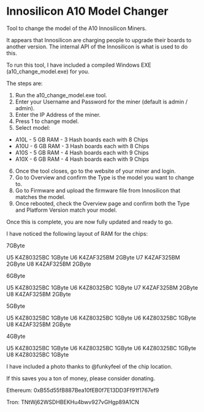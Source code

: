 # Innosilicon A10 Model Changer
Tool to change the model of the A10 Innosilicon Miners. 

It appears that Innosilicon are charging people to upgrade their boards to another version. 
The internal API of the Innosilicon is what is used to do this. 

To run this tool, I have included a compiled Windows EXE (a10_change_model.exe) for you. 
 
The steps are:
1. Run the a10_change_model.exe tool. 
2. Enter your Username and Password for the miner (default is admin / admin). 
3. Enter the IP Address of the miner. 
4. Press 1 to change model. 
5. Select model: 
- A10L - 5 GB RAM - 3 Hash boards each with 8 Chips
- A10U - 6 GB RAM - 3 Hash boards each with 8 Chips
- A10S - 5 GB RAM - 4 Hash boards each with 9 Chips
- A10X - 6 GB RAM - 4 Hash boards each with 9 Chips
6. Once the tool closes, go to the website of your miner and login. 
7. Go to Overview and confirm the Type is the model you want to change to. 
8. Go to Firmware and upload the firmware file from Innosilicon that matches the model. 
9. Once rebooted, check the Overview page and confirm both the Type and Platform Version match your model. 

Once this is complete, you are now fully updated and ready to go. 


I have noticed the following layout of RAM for the chips:

7GByte

U5 K4Z80325BC 1GByte
U6 K4ZAF325BM 2GByte 
U7 K4ZAF325BM 2GByte
U8 K4ZAF325BM 2GByte


6GByte

U5 K4Z80325BC 1GByte
U6 K4Z80325BC 1GByte
U7 K4ZAF325BM 2GByte
U8 K4ZAF325BM 2GByte


5GByte

U5 K4Z80325BC 1GByte
U6 K4Z80325BC 1GByte
U6 K4Z80325BC 1GByte
U8 K4ZAF325BM 2GByte


4GByte

U5 K4Z80325BC 1GByte
U6 K4Z80325BC 1GByte
U6 K4Z80325BC 1GByte
U8 K4Z80325BC 1GByte

I have included a photo thanks to @funkyfeel of the chip location. 

If this saves you a ton of money, please consider donating. 

Ethereum: 0xB55d55fB887Bea10fEB0f7E13DD3Ff91f1767ef9

Tron: TNtWj62WSDHBEKHu4bwv927vGHgp89A1CN
 

